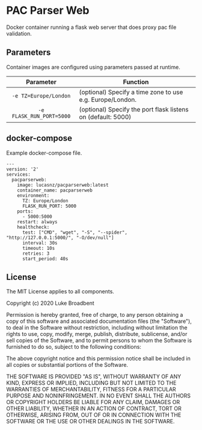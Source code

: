 # PAC Parser Web
Docker container running a flask web server that does proxy pac file validation.

## Parameters

Container images are configured using parameters passed at runtime.

| Parameter | Function |
| :----: | --- |
| `-e TZ=Europe/London` | (optional) Specify a time zone to use e.g. Europe/London. |
| `-e FLASK_RUN_PORT=5000` | (optional) Specify the port flask listens on (default: 5000) |

## docker-compose

Example docker-compose file.

```
---
version: '2'
services:
  pacparserweb:
    image: lucasnz/pacparserweb:latest
    container_name: pacparserweb
    environment:
      TZ: Europe/London
      FLASK_RUN_PORT: 5000
    ports:
      - 5000:5000
    restart: always
    healthcheck:
      test: ["CMD", "wget", "-S", "--spider", "http://127.0.0.1:5000/", "-O/dev/null"]
      interval: 30s
      timeout: 10s
      retries: 3
      start_period: 40s
```

## License

The MIT License applies to all components.

Copyright (c) 2020 Luke Broadbent

Permission is hereby granted, free of charge, to any person obtaining a copy of this software and associated documentation files (the "Software"), to deal in the Software without restriction, including without limitation the rights to use, copy, modify, merge, publish, distribute, sublicense, and/or sell copies of the Software, and to permit persons to whom the Software is furnished to do so, subject to the following conditions:

The above copyright notice and this permission notice shall be included in all copies or substantial portions of the Software.

THE SOFTWARE IS PROVIDED "AS IS", WITHOUT WARRANTY OF ANY KIND, EXPRESS OR IMPLIED, INCLUDING BUT NOT LIMITED TO THE WARRANTIES OF MERCHANTABILITY, FITNESS FOR A PARTICULAR PURPOSE AND NONINFRINGEMENT. IN NO EVENT SHALL THE AUTHORS OR COPYRIGHT HOLDERS BE LIABLE FOR ANY CLAIM, DAMAGES OR OTHER LIABILITY, WHETHER IN AN ACTION OF CONTRACT, TORT OR OTHERWISE, ARISING FROM, OUT OF OR IN CONNECTION WITH THE SOFTWARE OR THE USE OR OTHER DEALINGS IN THE SOFTWARE.
